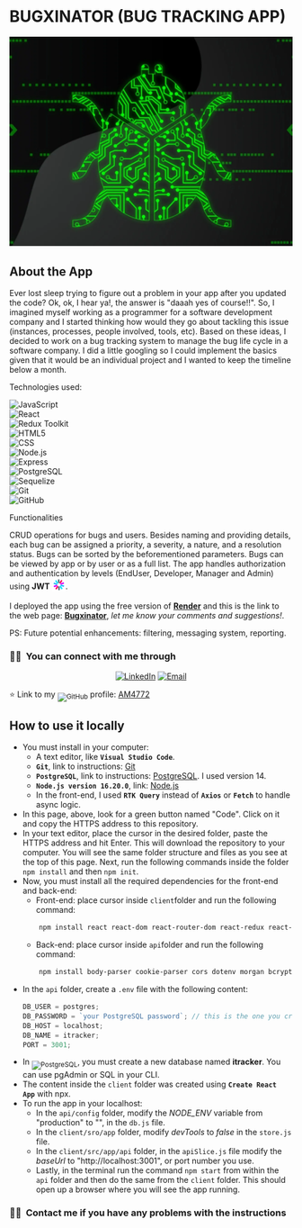 # BUGXINATOR (BUG TRACKING APP)

![bug](/bug.png)

## About the App

Ever lost sleep trying to figure out a problem in your app after you updated the code? Ok, ok, I hear ya!, the answer is "daaah yes of course!!". So, I imagined myself working as a programmer for a software development company and I started thinking how would they go about tackling this issue (instances, processes, people involved, tools, etc). Based on these ideas, I decided to work on a bug tracking system to manage the bug life cycle in a software company. I did a little googling so I could implement the basics given that it would be an individual project and I wanted to keep the timeline below a month.

Technologies used:

![JavaScript](https://img.shields.io/badge/-JavaScript-696969?style=flat&logo=javascript)  
![React](https://img.shields.io/badge/-React-696969?style=flat&logo=react)  
![Redux Toolkit](https://img.shields.io/badge/-Redux-696969?style=flat&logo=redux&logoColor=764ABC)  
![HTML5](https://img.shields.io/badge/-HTML5-696969?style=flat&logo=HTML5)  
![CSS](https://img.shields.io/badge/-CSS-696969?style=flat&logo=CSS3&logoColor=1572B6)  
![Node.js](https://img.shields.io/badge/-Node.js-696969?style=flat&logo=node.js)  
![Express](https://img.shields.io/badge/-Express-696969?style=flat&logo=express)  
![PostgreSQL](https://img.shields.io/badge/-PostgreSQL-696969?style=flat&logo=postgreSQL)  
![Sequelize](https://img.shields.io/badge/-Sequelize-696969?style=flat&logo=Sequelize)  
![Git](https://img.shields.io/badge/-Git-696969?style=flat&logo=git)  
![GitHub](https://img.shields.io/badge/-GitHub-696969?style=flat&logo=github)

Functionalities

CRUD operations for bugs and users. Besides naming and providing details, each bug can be assigned a priority, a severity, a nature, and a resolution status. Bugs can be sorted by the beforementioned parameters. Bugs can be viewed by app or by user or as a full list. The app handles authorization and authentication by levels (EndUser, Developer, Manager and Admin) using **JWT** <sub>![JWT](/icons8-json-web-token-24.png)</sub>.

I deployed the app using the free version of **[Render](https://bugxinator.onrender.com "Render")** and this is the link to the web page: **[Bugxinator](https://bugxinator.onrender.com/ "Bugxinator")**, _let me know your comments and suggestions!_.

PS: Future potential enhancements: filtering, messaging system, reporting.

<h3> 🤝🏻 &nbsp;You can connect with me through </h3>

<p align="center">
<a href="https://www.linkedin.com/in/aldo-moro/"><img alt="LinkedIn" src="https://img.shields.io/badge/LinkedIn-Aldo%20Moro-blue?style=flat-square&logo=linkedin"></a>
<a href="mailto:moro_bramanti@hotmail.com"><img alt="Email" src="https://img.shields.io/badge/Email-moro_bramanti@hotmail.com-blue?style=flat-square&logo=outlook"></a>
</p>

⭐️ Link to my <sub>![GitHub](https://img.shields.io/badge/-GitHub-696969?style=flat&logo=github)</sub> profile: [AM4772](https://github.com/AM4772)

## How to use it locally

- You must install in your computer:
  - A text editor, like **`Visual Studio Code`**.
  - **`Git`**, link to instructions: [Git](https://git-scm.com/book/en/v2/Getting-Started-Installing-Git "Instructions Git")
  - **`PostgreSQL`**, link to instructions: [PostgreSQL](https://www.postgresql.org/download/ "Instructions PostgreSQL"). I used version 14.
  - **`Node.js version 16.20.0`**, link: [Node.js](https://www.nodejs.org/en/download/ "Instructions Node.js")
  - In the front-end, I used **`RTK Query`** instead of **`Axios`** or **`Fetch`** to handle async logic.
- In this page, above, look for a green button named "Code". Click on it and copy the HTTPS address to this repository.
- In your text editor, place the cursor in the desired folder, paste the HTTPS address and hit Enter. This will download the repository to your computer. You will see the same folder structure and files as you see at the top of this page. Next, run the following commands inside the folder `npm install` and then `npm init`.
- Now, you must install all the required dependencies for the front-end and back-end:
  - Front-end: place cursor inside `client`folder and run the following command:
  ```bash
      npm install react react-dom react-router-dom react-redux react-scripts react-spinners @reduxjs/toolkit date-fns jwt-decode @fortawesome/fontawesome-svg-core @fortawesome/free-solid-svg-icons @fortawesome/react-fontawesome @fvilers/disable-react-devtools
  ```
  - Back-end: place cursor inside `api`folder and run the following command:
  ```bash
      npm install body-parser cookie-parser cors dotenv morgan bcrypt uuid express express-async-handler express-rate-limit express-static express-validator jsonwebtoken pg pg-hstore sequelize node
  ```
- In the `api` folder, create a `.env` file with the following content:
  ```javascript
  DB_USER = postgres;
  DB_PASSWORD = `your PostgreSQL password`; // this is the one you created when downloading the software
  DB_HOST = localhost;
  DB_NAME = itracker;
  PORT = 3001;
  ```
- In <sub>![PostgreSQL](https://img.shields.io/badge/-PostgreSQL-696969?style=flat&logo=postgreSQL)</sub>, you must create a new database named **itracker**. You can use pgAdmin or SQL in your CLI.
- The content inside the `client` folder was created using **`Create React App`** with npx.
- To run the app in your localhost:
  - In the `api/config` folder, modify the _NODE_ENV_ variable from "production" to "", in the `db.js` file.
  - In the `client/sro/app` folder, modify _devTools_ to _false_ in the `store.js` file.
  - In the `client/src/app/api` folder, in the `apiSlice.js` file modify the _baseUrl_ to "http://localhost:3001", or port number you use.
  - Lastly, in the terminal run the command `npm start` from within the `api` folder and then do the same from the `client` folder. This should open up a browser where you will see the app running.

### 🤝🏻 &nbsp;Contact me if you have any problems with the instructions
